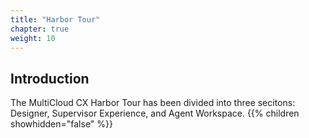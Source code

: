 ```yaml
---
title: "Harbor Tour"
chapter: true
weight: 10
---
```


## Introduction

The MultiCloud CX Harbor Tour has been divided into three secitons: Designer, Supervisor Experience, and Agent Workspace. 
{{% children showhidden="false" %}}
